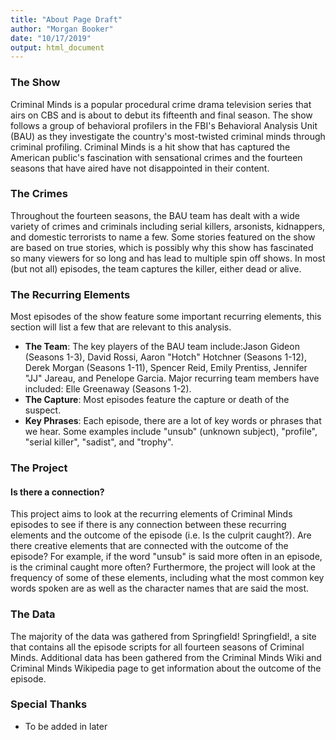 ```yaml
---
title: "About Page Draft"
author: "Morgan Booker"
date: "10/17/2019"
output: html_document
---
```




### The Show
Criminal Minds is a popular procedural crime drama television series that airs on CBS and is about to debut its fifteenth and final season. The show follows a group of behavioral profilers in the FBI's Behavioral Analysis Unit (BAU) as they investigate the country's most-twisted criminal minds through criminal profiling. Criminal Minds is a hit show that has captured the American public's fascination with sensational crimes and the fourteen seasons that have aired have not disappointed in their content.

### The Crimes
Throughout the fourteen seasons, the BAU team has dealt with a wide variety of crimes and criminals including serial killers, arsonists, kidnappers, and domestic terrorists to name a few. Some stories featured on the show are based on true stories, which is possibly why this show has fascinated so many viewers for so long and has lead to multiple spin off shows. In most (but not all) episodes, the team captures the killer, either dead or alive.

### The Recurring Elements
Most episodes of the show feature some important recurring elements, this section will list a few that are relevant to this analysis.

* __The Team__: The key players of the BAU team include:Jason Gideon (Seasons 1-3), David Rossi, Aaron "Hotch" Hotchner (Seasons 1-12), Derek Morgan (Seasons 1-11), Spencer Reid, Emily Prentiss, Jennifer "JJ" Jareau, and Penelope Garcia. Major recurring team members have included: Elle Greenaway (Seasons 1-2).
* __The Capture__: Most episodes feature the capture or death of the suspect.
* __Key Phrases__: Each episode, there are a lot of key words or phrases that we hear. Some examples include "unsub" (unknown subject), "profile", "serial killer", "sadist", and "trophy".

### The Project
#### Is there a connection?
This project aims to look at the recurring elements of Criminal Minds episodes to see if there is any connection between these recurring elements and the outcome of the episode (i.e. Is the culprit caught?). Are there creative elements that are connected with the outcome of the episode? For example, if the word "unsub" is said more often in an episode, is the criminal caught more often? Furthermore, the project will look at the frequency of some of these elements, including what the most common key words spoken are as well as the character names that are said the most.

### The Data
The majority of the data was gathered from Springfield! Springfield!, a site that contains all the episode scripts for all fourteen seasons of Criminal Minds. Additional data has been gathered from the Criminal Minds Wiki and Criminal Minds Wikipedia page to get information about the outcome of the episode.

### Special Thanks
- To be added in later
